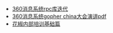 * [360消息系统rpc库迭代](rpc_evolution.md)
* [360消息系统gopher china大会演讲pdf](gopher_china_talk.pdf)
* [花椒内部培训基础篇](pepper_golang_train_4beginner.md)

